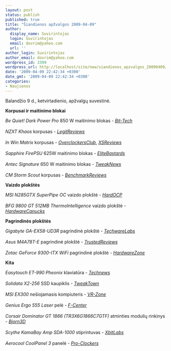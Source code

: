 ```yaml
---
layout: post
status: publish
published: true
title: "Šiandienos apžvalgos 2009-04-09"
author:
  display_name: Suvirintojas
  login: Suvirintojas
  email: dovrim@yahoo.com
  url: ''
author_login: Suvirintojas
author_email: dovrim@yahoo.com
wordpress_id: 3399
wordpress_url: http://localhost/site/new/siandienos_apzvalgos_20090409/
date: '2009-04-09 22:42:34 +0300'
date_gmt: '2009-04-09 22:42:34 +0300'
categories:
- Naujienos
---
```

<p>Balandžio 9 d., ketvirtadienio, apžvalgų suvestinė.</p>
<p><b>Korpusai ir maitinimo blokai</b></p>
<p><i>Be Quiet! Dark Power Pro</i> 850 W maitinimo blokas - <i><a class="ns" href="http://www.bit-tech.net/hardware/psus/2009/04/09/be-quiet-dark-power-pro-850w-review/1">Bit-Tech</a></i><br />
<br /><i>NZXT Khaos</i> korpusas - <i><a class="ns" href="http://www.legitreviews.com/article/952/1/">LegitReviews</a></i><br />
<br /><i>In Win Matrix</i> korpusas - <i><a class="ns" href="http://www.overclockersclub.com/reviews/in_win_matrix/">OverclockersClub</a></i>, <i><a class="ns" href="http://www.xsreviews.co.uk/reviews/cases/inwin-matrix/">XSReviews</a></i><br />
<br /><i>Sapphire FirePSU</i> 625W maitinimo blokas - <i><a class="ns" href="http://www.elitebastards.com/cms/index.php?option=com_content&task=view&id=699&Itemid=27">EliteBastards</a></i><br />
<br /><i>Antec Signature</i> 650 W maitinimo blokas - <i><a class="ns" href="http://www.tweaknews.net/reviews/antec_signature_650_watt/">TweakNews</a></i><br />
<br /><i>CM Storm Scout</i> korpusas - <i><a class="ns" href="http://benchmarkreviews.com/index.php?option=com_content&task=view&id=311&Itemid=61">BenchmarkReviews</a></i></p>
<p><b>Vaizdo plokštės</b></p>
<p><i>MSI N285GTX SuperPipe OC</i> vaizdo plokštė - <i><a class="ns" href="http://enthusiast.hardocp.com/article.html?art=MTYzOCwxLCxoZW50aHVzaWFzdA==">HardOCP</a></i><br />
<br /><i>BFG 9800 GT 512MB ThermoIntelligence</i> vaizdo plokštė - <i><a class="ns" href="http://www.hardwarecanucks.com/forum/hardware-canucks-reviews/16612-bfg-9800-gt-512mb-thermointelligence-passive-cooling-review.html">HardwareCanucks</a></i></p>
<p><b>Pagrindinės plokštės</b></p>
<p><i>Gigabyte GA-EX58-UD3R</i> pagrindinė plokštė - <i><a class="ns" href="http://www.techwarelabs.com/reviews/motherboard/Gigabyte-GA-EX58-UD3R/">TechwareLabs</a></i><br />
<br /><i>Asus M4A78T-E</i> pagrindinė plokštė - <i><a class="ns" href="http://www.trustedreviews.com/motherboards/review/2009/04/09/Asus-M4A78T-E/p1">TrustedReviews</a></i><br />
<br /><i>Zotac GeForce 9300-ITX WiFi</i> pagrindinė plokštė - <i><a class="ns" href="http://www.hardwarezone.com/articles/view.php?cid=6&id=2863">HardwareZone</a></i></p>
<p><b>Kita</b></p>
<p><i>Easytouch ET-990 Pheonix</i> klaviatūra - <i><a class="ns" href="http://www.technews.lt/naujiena/n/a/Easytouch_ET990_Pheonix_kaviatura.html">Technews</a></i><br />
<br /><i>Solidata X2-256</i> SSD kaupiklis - <i><a class="ns" href="http://www.tweaktown.com/index.html">TweakTown</a></i><br />
<br /><i>MSI EX300</i> nešiojamasis kompiuteris - <i><a class="ns" href="http://vr-zone.com/articles/msi-entertainment-series-notebook-msi-ex300-review/6862.html?doc=6862">VR-Zone</a></i><br />
<br /><i>Genius Ergo 555 Laser</i> pelė - <i><a class="ns" href="http://www.fcenter.ru/online.shtml?articles/hardware/input/26516">F-Center</a></i><br />
<br /><i>Corsair Dominator GT 1866 (TR3X6G1866C7GTF)</i> atminties modulių rinkinys - <i><a class="ns" href="http://bjorn3d.com/read.php?cID=1532">Bjorn3D</a></i><br />
<br /><i>Scythe KamaBay Amp SDA-1000</i> stiprintuvas - <i><a class="ns" href="http://www.xbitlabs.com/articles/multimedia/display/scythe-kamabay.html">XbitLabs</a></i><br />
<br /><i>Aerocool CoolPanel 3</i> panelė - <i><a class="ns" href="http://www.pro-clockers.com/reviews/?id=157">Pro-Clockers</a></i></p>
